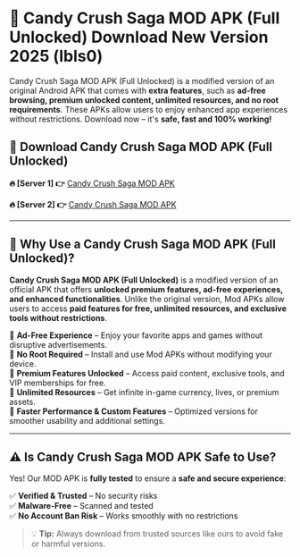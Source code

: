 # 📲 Candy Crush Saga MOD APK (Full Unlocked) Download New Version 2025 (lbls0)

Candy Crush Saga MOD APK (Full Unlocked) is a modified version of an original Android APK that comes with **extra features**, such as **ad-free browsing, premium unlocked content, unlimited resources, and no root requirements**. These APKs allow users to enjoy enhanced app experiences without restrictions. Download now – it's **safe, fast and 100% working!**

## **📲 Download Candy Crush Saga MOD APK (Full Unlocked)**

 **🔥 [Server 1] 👉** [Candy Crush Saga MOD APK](https://hapymods.com?title=Candy+Crush+Saga+MOD+APK&ref=Ax1)

 **🔥 [Server 2] 👉** [Candy Crush Saga MOD APK](https://hapymods.com?title=Candy+Crush+Saga+MOD+APK&ref=Ax1)

---

## **📌 Why Use a Candy Crush Saga MOD APK (Full Unlocked)?**

**Candy Crush Saga MOD APK (Full Unlocked)** is a modified version of an official APK that offers **unlocked premium features, ad-free experiences, and enhanced functionalities**. Unlike the original version, Mod APKs allow users to access **paid features for free, unlimited resources, and exclusive tools without restrictions**.

🔹 **Ad-Free Experience** – Enjoy your favorite apps and games without disruptive advertisements.  
🔹 **No Root Required** – Install and use Mod APKs without modifying your device.  
🔹 **Premium Features Unlocked** – Access paid content, exclusive tools, and VIP memberships for free.  
🔹 **Unlimited Resources** – Get infinite in-game currency, lives, or premium assets.  
🔹 **Faster Performance & Custom Features** – Optimized versions for smoother usability and additional settings.  

---

## **⚠️ Is Candy Crush Saga MOD APK Safe to Use?**

Yes! Our MOD APK is **fully tested** to ensure a **safe and secure experience**:

✅ **Verified & Trusted** – No security risks  
✅ **Malware-Free** – Scanned and tested  
✅ **No Account Ban Risk** – Works smoothly with no restrictions  

> 💡 **Tip:** Always download from trusted sources like ours to avoid fake or harmful versions.
